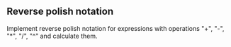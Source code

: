 ## Reverse polish notation
Implement reverse polish notation for expressions with operations "+", "-", "*", "/", "^" and calculate them.
